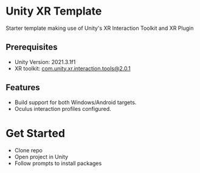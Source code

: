 # Unity XR Template

Starter template making use of Unity's XR Interaction Toolkit and XR Plugin

## Prerequisites

- Unity Version: 2021.3.1f1
- XR toolkit: com.unity.xr.interaction.tools@2.0.1

## Features

- Build support for both Windows/Android targets.
- Oculus interaction profiles configured.

# Get Started

- Clone repo
- Open project in Unity
- Follow prompts to install packages
